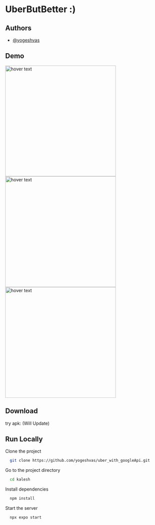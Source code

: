# UberButBetter :)

## Authors

- [@yogeshvas](https://www.github.com/yogeshvas)


## Demo
 <img src="https://github.com/yogeshvas/uber_with_googleApi/assets/130190342/8232811d-0582-47b9-9e45-b60afc2984e8" width="350" title="hover text">
  <img src="https://github.com/yogeshvas/uber_with_googleApi/assets/130190342/9215b84f-d381-4966-a8cc-9c4bed0ea7b7" width="350" title="hover text">
    <img src="https://github.com/yogeshvas/uber_with_googleApi/assets/130190342/aa3df58a-5ad5-4e77-8340-ec1c2f74bde6" width="350" title="hover text">




## Download
try apk: (Will Update)



## Run Locally
Clone the project

```bash
  git clone https://github.com/yogeshvas/uber_with_googleApi.git
```

Go to the project directory

```bash
  cd kalesh
```

Install dependencies

```bash
  npm install
```

Start the server

```bash
  npx expo start
```
